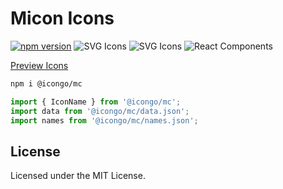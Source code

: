 Micon Icons
===

[![npm version](https://img.shields.io/npm/v/@icongo/mc.svg)](https://www.npmjs.com/package/@icongo/mc)
![SVG Icons](https://shields.io/badge/SVG-icons-green?logo=svg&style=flat)
![SVG Icons](https://shields.io/badge/TypeScript-Support-green?logo=TypeScript&style=flat)
![React Components](https://shields.io/badge/React-components-green?logo=react&style=flat)

[Preview Icons](http://icongo.github.io/#/icons/mc)

```bash
npm i @icongo/mc
```

```jsx
import { IconName } from '@icongo/mc';
import data from '@icongo/mc/data.json';
import names from '@icongo/mc/names.json';
```

## License

Licensed under the MIT License.